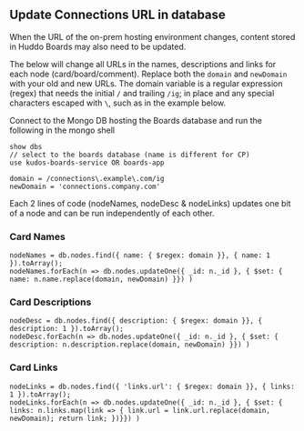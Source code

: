 ## Update Connections URL in database

When the URL of the on-prem hosting environment changes, content stored in Huddo Boards may also need to be updated.

The below will change all URLs in the names, descriptions and links for each node (card/board/comment). Replace both the `domain` and `newDomain` with your old and new URLs. The domain variable is a regular expression (regex) that needs the initial `/` and trailing `/ig`; in place and any special characters escaped with `\`, such as in the example below.

Connect to the Mongo DB hosting the Boards database and run the following in the mongo shell

    show dbs
    // select to the boards database (name is different for CP)
    use kudos-boards-service OR boards-app

    domain = /connections\.example\.com/ig
    newDomain = 'connections.company.com'

Each 2 lines of code (nodeNames, nodeDesc & nodeLinks) updates one bit of a node and can be run independently of each other.

### Card Names

    nodeNames = db.nodes.find({ name: { $regex: domain }}, { name: 1 }).toArray();
    nodeNames.forEach(n => db.nodes.updateOne({ _id: n._id }, { $set: { name: n.name.replace(domain, newDomain) }}) )

### Card Descriptions

    nodeDesc = db.nodes.find({ description: { $regex: domain }}, { description: 1 }).toArray();
    nodeDesc.forEach(n => db.nodes.updateOne({ _id: n._id }, { $set: { description: n.description.replace(domain, newDomain) }}) )

### Card Links

    nodeLinks = db.nodes.find({ 'links.url': { $regex: domain }}, { links: 1 }).toArray();
    nodeLinks.forEach(n => db.nodes.updateOne({ _id: n._id }, { $set: { links: n.links.map(link => { link.url = link.url.replace(domain, newDomain); return link; })}}) )
